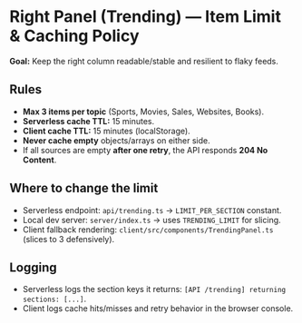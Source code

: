 # Right Panel (Trending) — Item Limit & Caching Policy

**Goal:** Keep the right column readable/stable and resilient to flaky feeds.

## Rules

- **Max 3 items per topic** (Sports, Movies, Sales, Websites, Books).
- **Serverless cache TTL:** 15 minutes.
- **Client cache TTL:** 15 minutes (localStorage).
- **Never cache empty** objects/arrays on either side.
- If all sources are empty **after one retry**, the API responds **204 No Content**.

## Where to change the limit

- Serverless endpoint: `api/trending.ts` → `LIMIT_PER_SECTION` constant.
- Local dev server: `server/index.ts` → uses `TRENDING_LIMIT` for slicing.
- Client fallback rendering: `client/src/components/TrendingPanel.ts` (slices to 3 defensively).

## Logging

- Serverless logs the section keys it returns: `[API /trending] returning sections: [...]`.
- Client logs cache hits/misses and retry behavior in the browser console.
